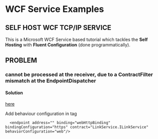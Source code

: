 # WCF Service Examples
## SELF HOST WCF TCP/IP SERVICE
This is a Microsoft WCF Service based tutorial which tackles the 
**Self Hosting** with **Fluent Configuration** (done programmatically).


## PROBLEM
### cannot be processed at the receiver, due to a ContractFilter mismatch at the EndpointDispatcher
#### Solution
[here](https://stackoverflow.com/questions/15244414/contractfilter-mismatch-at-the-endpointdispatcher/15247141)

Add behaviour configuration in <endpoint address /> tag
```
  <endpoint address="" binding="webHttpBinding" bindingConfiguration="https" contract="LinkService.ILinkService" behaviorConfiguration="web"/>
```
